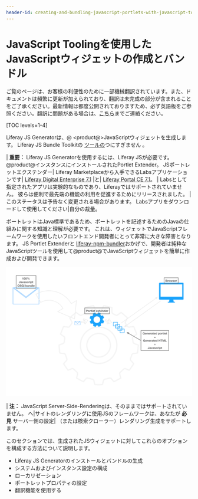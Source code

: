 ```yaml
---
header-id: creating-and-bundling-javascript-portlets-with-javascript-tooling
---
```


# JavaScript Toolingを使用したJavaScriptウィジェットの作成とバンドル

<p class="alert alert-info"><span class="wysiwyg-color-blue120">ご覧のページは、お客様の利便性のために一部機械翻訳されています。また、ドキュメントは頻繁に更新が加えられており、翻訳は未完成の部分が含まれることをご了承ください。最新情報は都度公開されておりますため、必ず英語版をご参照ください。翻訳に問題がある場合は、<a href="mailto:support-content-jp@liferay.com">こちら</a>までご連絡ください。</span></p>

[TOC levels=1-4]

Liferay JS Generatorは、@ \<product@\>JavaScriptウィジェットを生成します。 Liferay JS Bundle Toolkitの [ツールの](https://github.com/liferay/liferay-npm-build-tools/tree/master/packages)つにすぎません</a> 。

| **重要：** Liferay JS Generatorを使用するには、Liferay JSが必要です。 @product@インスタンスにインストールされたPortlet Extender。 JSポートレットエクステンダー| Liferay Marketplaceから入手できるLabsアプリケーションです| [Liferay Digital Enterprise 7.1](https://web.liferay.com/marketplace/-/mp/application/115543020) |と| [Liferay Portal CE 7.1](https://web.liferay.com/marketplace/-/mp/application/115542926)。 | Labsとして指定されたアプリは実験的なものであり、Liferayではサポートされていません。 彼らは便利で最先端の機能の利用を促進するためにリリースされました。 |このステータスは予告なく変更される場合があります。 Labsアプリをダウンロードして使用してください|自分の裁量。

ポートレットはJava標準であるため、ポートレットを記述するためのJavaの仕組みに関する知識と理解が必要です。 これは、ウィジェットでJavaScriptフレームワークを使用したいフロントエンド開発者にとって非常に大きな障害となります。 JS Portlet Extenderと [liferay-npm-bundler](/docs/7-1/reference/-/knowledge_base/r/liferay-npm-bundler)おかげで、開発者は純粋なJavaScriptツールを使用して@product@でJavaScriptウィジェットを簡単に作成および開発できます。

![図1：JS Portlet Extenderでは、純粋なJavaScriptツールを使用してウィジェットを作成できます。](../../../images/extender-lifecycle.png)

| **注：** JavaScript Server-Side-Renderingは、そのままではサポートされていません。 へ|サイトのレンダリングに使用JSのフレームワークは、あなたが **必見** サーバー側の設定| （または検索クローラー）レンダリング生成をサポートします。

このセクションでは、生成されたJSウィジェットに対してこれらのオプションを構成する方法について説明します。

  - Liferay JS Generatorのインストールとバンドルの生成
  - システムおよびインスタンス設定の構成
  - ローカリゼーション
  - ポートレットプロパティの設定
  - 翻訳機能を使用する

